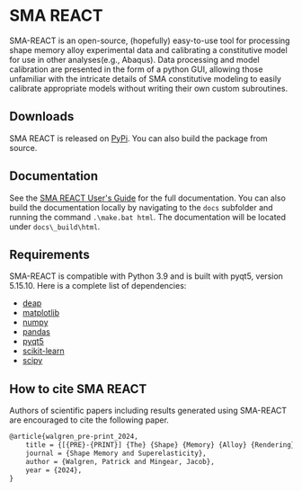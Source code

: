 # SMA REACT
SMA-REACT is an open-source, (hopefully) easy-to-use
tool for processing shape memory alloy experimental data and calibrating a constitutive model for use in other analyses(e.g., Abaqus).
Data processing and model calibration are presented in the form of a python GUI, allowing those unfamiliar with the intricate details of SMA constitutive modeling to easily calibrate appropriate models without writing their own custom subroutines. 

## Downloads

SMA REACT is released on [PyPi](https://pypi.org/project/SMA-REACT/). You can also build the package from source.

## Documentation

See the [SMA REACT User's Guide](smareact.readthedocs.io) for the full documentation. You can also build the documentation locally by navigating to the ``docs`` subfolder and running the command ``.\make.bat html``.
The documentation will be located under ``docs\_build\html``.

## Requirements

SMA-REACT is compatible with Python 3.9 and is built
with pyqt5, version 5.15.10. 
Here is a complete list of dependencies:

   * [deap](https://deap.readthedocs.io/en/master/)
   * [matplotlib](https://matplotlib.org/)
   * [numpy](https://numpy.org/)
   * [pandas](https://pandas.pydata.org/)
   * [pyqt5](https://www.riverbankcomputing.com/static/Docs/PyQt5/)
   * [scikit-learn](https://scikit-learn.org/stable/)
   * [scipy](https://scipy.org/)

## How to cite SMA REACT
Authors of scientific papers including results generated using SMA-REACT are encouraged to cite the following paper.

```xml
@article{walgren_pre-print_2024,
	title = {[{PRE}-{PRINT}] {The} {Shape} {Memory} {Alloy} {Rendering} and {Calibration} {Tool} ({SMA}-{REACT})},
	journal = {Shape Memory and Superelasticity},
	author = {Walgren, Patrick and Mingear, Jacob},
	year = {2024},
}
```


